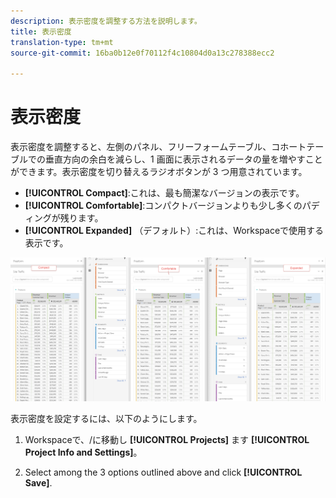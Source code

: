 ```yaml
---
description: 表示密度を調整する方法を説明します。
title: 表示密度
translation-type: tm+mt
source-git-commit: 16ba0b12e0f70112f4c10804d0a13c278388ecc2

---
```



# 表示密度

表示密度を調整すると、左側のパネル、フリーフォームテーブル、コホートテーブルでの垂直方向の余白を減らし、1 画面に表示されるデータの量を増やすことができます。表示密度を切り替えるラジオボタンが 3 つ用意されています。

- **[!UICONTROL Compact]**:これは、最も簡潔なバージョンの表示です。
- **[!UICONTROL Comfortable]**:コンパクトバージョンよりも少し多くのパディングが残ります。
- **[!UICONTROL Expanded]** （デフォルト）:これは、Workspaceで使用する表示です。

![](assets/view-density.png)

表示密度を設定するには、以下のようにします。

1. Workspaceで、/に移動し **[!UICONTROL Projects]** ます **[!UICONTROL Project Info and Settings]**。

1. Select among the 3 options outlined above and click **[!UICONTROL Save]**.
